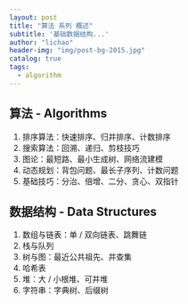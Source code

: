 ```yaml
---
layout: post
title: "算法 系列 概述"
subtitle: '基础数据结构...'
author: "lichao"
header-img: "img/post-bg-2015.jpg"
catalog: true
tags:
  - algorithm
---
```



## 算法 - Algorithms

1. 排序算法：快速排序、归并排序、计数排序
2. 搜索算法：回溯、递归、剪枝技巧
3. 图论：最短路、最⼩⽣成树、⽹络流建模
4. 动态规划：背包问题、最⻓⼦序列、计数问题
5. 基础技巧：分治、倍增、⼆分、贪⼼、双指针


## 数据结构 - Data Structures

1. 数组与链表：单 / 双向链表、跳舞链
2. 栈与队列
3. 树与图：最近公共祖先、并查集
4. 哈希表
5. 堆：⼤ / ⼩根堆、可并堆
6. 字符串：字典树、后缀树